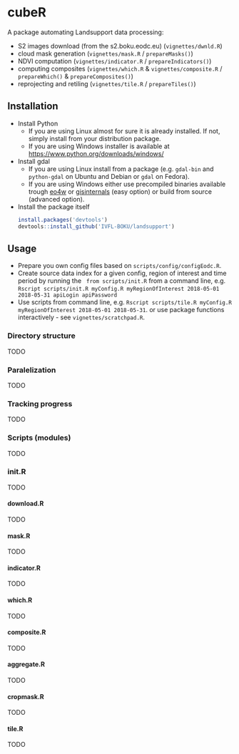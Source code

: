 # cubeR

A package automating Landsupport data processing:

* S2 images download (from the s2.boku.eodc.eu) (`vignettes/dwnld.R`)
* cloud mask generation (`vignettes/mask.R` / `prepareMasks()`)
* NDVI computation (`vignettes/indicator.R` / `prepareIndicators()`)
* computing composites (`vignettes/which.R` & `vignettes/composite.R` / `prepareWhich()` & `prepareComposites()`)
* reprojecting and retiling (`vignettes/tile.R` / `prepareTiles()`)

## Installation

* Install Python
    * If you are using Linux almost for sure it is already installed. If not, simply install from your distribution package.
    * If you are using Windows installer is available at https://www.python.org/downloads/windows/
* Install gdal
    * If you are using Linux install from a package (e.g. `gdal-bin` and `python-gdal` on Ubuntu and Debian or `gdal` on Fedora).
    * If you are using Windows either use precompiled binaries available trough [eo4w](https://trac.osgeo.org/osgeo4w/wiki/WikiStart) or [gisinternals](http://www.gisinternals.com/release.php) (easy option) or build from source (advanced option).
* Install the package itself
  ```r
  install.packages('devtools')
  devtools::install_github('IVFL-BOKU/landsupport')
  ```

## Usage

* Prepare you own config files based on `scripts/config/configEodc.R`.
* Create source data index for a given config, region of interest and time period by running the ` from scripts/init.R` from a command line, e.g. 
  `Rscript scripts/init.R myConfig.R myRegionOfInterest 2018-05-01 2018-05-31 apiLogin apiPassword`
* Use scripts from command line, e.g. `Rscript scripts/tile.R myConfig.R myRegionOfInterest 2018-05-01 2018-05-31`.
  or use package functions interactively - see `vignettes/scratchpad.R`.

### Directory structure

TODO

### Paralelization

TODO

### Tracking progress

TODO

### Scripts (modules)

TODO

### init.R

TODO

#### download.R

TODO

#### mask.R

TODO

#### indicator.R

TODO

#### which.R

TODO

#### composite.R

TODO

#### aggregate.R

TODO

#### cropmask.R

TODO

#### tile.R

TODO
